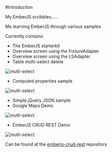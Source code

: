 #Introduction

My EmberJS scribbles.....

Me learning EmberJS through various samples

Currently contains

- The EmberJS starterkit
- Overview screen using the FixtureAdapter
- Overview screen using the LSAdapter
- Table multi-select delete

![mutli-select](https://dl.dropboxusercontent.com/u/13246619/Blog%20Articles/EmberJS/demo_multi_select.png)

- Computed properties sample

![mutli-select](https://dl.dropboxusercontent.com/u/13246619/Blog%20Articles/EmberJS/demo_computed.png)

- Simple jQuery JSON sample
- Google Maps Demo

![mutli-select](https://dl.dropboxusercontent.com/u/13246619/Blog%20Articles/EmberJS/demo_google_maps.png)

- EmberJS CRUD REST Demo 

![mutli-select](https://dl.dropboxusercontent.com/u/13246619/Blog%20Articles/EmberJS/demo_crud_rest.png)


Can be found at the [emberjs-crud-rest](https://github.com/ddewaele/emberjs-crud-rest/) repository

